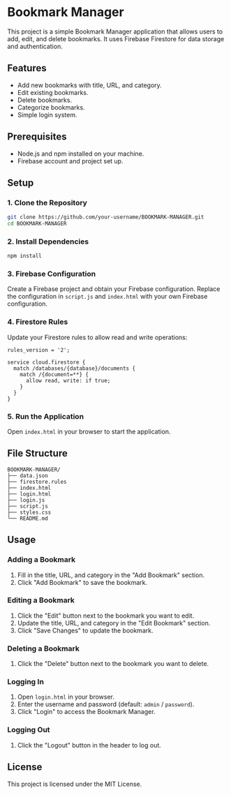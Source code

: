 # Bookmark Manager

This project is a simple Bookmark Manager application that allows users to add, edit, and delete bookmarks. It uses Firebase Firestore for data storage and authentication.

## Features

- Add new bookmarks with title, URL, and category.
- Edit existing bookmarks.
- Delete bookmarks.
- Categorize bookmarks.
- Simple login system.

## Prerequisites

- Node.js and npm installed on your machine.
- Firebase account and project set up.

## Setup

### 1. Clone the Repository

```bash
git clone https://github.com/your-username/BOOKMARK-MANAGER.git
cd BOOKMARK-MANAGER
```

### 2. Install Dependencies

```bash
npm install
```

### 3. Firebase Configuration

Create a Firebase project and obtain your Firebase configuration. Replace the configuration in `script.js` and `index.html` with your own Firebase configuration.

### 4. Firestore Rules

Update your Firestore rules to allow read and write operations:

```plaintext
rules_version = '2';

service cloud.firestore {
  match /databases/{database}/documents {
    match /{document=**} {
      allow read, write: if true;
    }
  }
}
```

### 5. Run the Application

Open `index.html` in your browser to start the application.

## File Structure

```
BOOKMARK-MANAGER/
├── data.json
├── firestore.rules
├── index.html
├── login.html
├── login.js
├── script.js
├── styles.css
└── README.md
```

## Usage

### Adding a Bookmark

1. Fill in the title, URL, and category in the "Add Bookmark" section.
2. Click "Add Bookmark" to save the bookmark.

### Editing a Bookmark

1. Click the "Edit" button next to the bookmark you want to edit.
2. Update the title, URL, and category in the "Edit Bookmark" section.
3. Click "Save Changes" to update the bookmark.

### Deleting a Bookmark

1. Click the "Delete" button next to the bookmark you want to delete.

### Logging In

1. Open `login.html` in your browser.
2. Enter the username and password (default: `admin` / `password`).
3. Click "Login" to access the Bookmark Manager.

### Logging Out

1. Click the "Logout" button in the header to log out.

## License

This project is licensed under the MIT License.